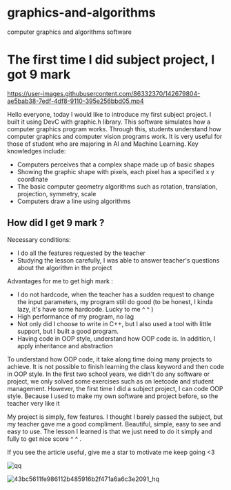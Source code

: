 # graphics-and-algorithms
computer graphics and algorithms software  
# The first time I did subject project, I got 9 mark

https://user-images.githubusercontent.com/86332370/142679804-ae5bab38-7edf-4df8-9110-395e256bbd05.mp4  
  
Hello everyone, today I would like to introduce my first subject project. I built it using DevC with graphic.h library. This software simulates how a computer graphics program works. Through this, students understand how computer graphics and computer vision programs work. It is very useful for those of student who are majoring in AI and Machine Learning. Key knowledges include:  
- Computers perceives that a complex shape made up of basic shapes
- Showing the graphic shape with pixels, each pixel has a specified x y coordinate
- The basic computer geometry algorithms such as rotation, translation, projection, symmetry, scale
- Computers draw a line using algorithms


## How did I get 9 mark ?  
Necessary conditions:    
+ I do all the features requested by the teacher
+ Studying the lesson carefully, I was able to answer teacher's questions about the algorithm in the project  

Advantages for me to get high mark :  
+ I do not hardcode, when the teacher has a sudden request to change the input parameters, my program still do good (to be honest, I kinda lazy, it's have some hardcode. Lucky to me ^ ^ )
+ High performance of my program, no lag
+ Not only did I choose to write in C++, but I also used a tool with little support, but I built a good program.
+ Having code in OOP style, understand how OOP code is. In addition, I apply inheritance and abstraction 
   
To understand how OOP code, it take along time doing many projects to achieve. It is not possible to finish learning the class keyword and then code in OOP style. In the first two school years, we didn't do any software or project, we only solved some exercises such as on leetcode and student management. However, the first time I did a subject project, I can code OOP style. Because I used to make my own software and project before, so the teacher very like it

My project is simply, few features. I thought I barely passed the subject, but my teacher gave me a good compliment. Beautiful, simple, easy to see and easy to use. The lesson I learned is that we just need to do it simply and fully to get nice score ^ ^ .

If you see the article useful, give me a star to motivate me keep going <3

![qq](https://user-images.githubusercontent.com/86332370/142961488-7f0ae3f2-3f8c-4527-9f71-3a237a9b065e.PNG)


![43bc5611fe986112b485916b2f471a6a6c3e2091_hq](https://user-images.githubusercontent.com/86332370/142888040-d9fee677-1a20-4f2c-817d-8baa119ae40d.gif)



